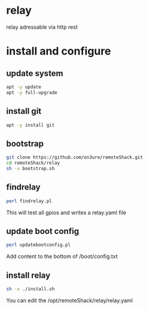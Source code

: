 # relay

relay adressable via http rest

# install and configure

## update system

```sh
apt -y update
apt -y full-upgrade
```

## install git
```sh
apt -y install git
```

## bootstrap
```sh
git clone https://github.com/on3ure/remoteShack.git
cd remoteShack/relay
sh -x bootstrap.sh
```

## findrelay
```sh
perl findrelay.pl
```

This will test all gpios and writes a relay.yaml file

## update boot config
```sh
perl updatebootconfig.pl
```

Add content to the bottom of /boot/config.txt

## install relay
```sh
sh -x ./install.sh
```

You can edit the /opt/remoteShack/relay/relay.yaml
